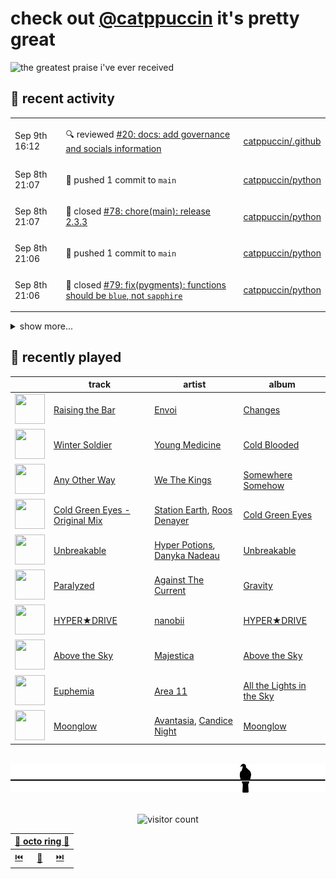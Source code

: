 # check out [@catppuccin](https://github.com/catppuccin) it's pretty great

![the greatest praise i've ever received](https://github.com/user-attachments/assets/ad888e4f-7a22-4eac-85a7-744eacd8eb46)

## 📅 recent activity

<!-- SCRIPT:REPLACE:GITHUB -->
<table>
<tbody>
<tr>
<td><span title='2024-09-09T16:12:23+00:00'>Sep 9th 16:12</span></td>
<td>

🔍 reviewed [#20: docs: add governance and socials information](https://github.com/catppuccin/.github/pull/20)

</td>
<td>

[catppuccin/.github](https://github.com/catppuccin/.github)

</td>
</tr>
<tr>
<td><span title='2024-09-08T21:07:49+00:00'>Sep 8th 21:07</span></td>
<td>

🚢 pushed 1 commit to `main`

</td>
<td>

[catppuccin/python](https://github.com/catppuccin/python)

</td>
</tr>
<tr>
<td><span title='2024-09-08T21:07:49+00:00'>Sep 8th 21:07</span></td>
<td>

🎉 closed [#78: chore(main): release 2.3.3](https://github.com/catppuccin/python/pull/78)

</td>
<td>

[catppuccin/python](https://github.com/catppuccin/python)

</td>
</tr>
<tr>
<td><span title='2024-09-08T21:06:12+00:00'>Sep 8th 21:06</span></td>
<td>

🚢 pushed 1 commit to `main`

</td>
<td>

[catppuccin/python](https://github.com/catppuccin/python)

</td>
</tr>
<tr>
<td><span title='2024-09-08T21:06:11+00:00'>Sep 8th 21:06</span></td>
<td>

🎉 closed [#79: fix(pygments): functions should be `blue`, not `sapphire`](https://github.com/catppuccin/python/pull/79)

</td>
<td>

[catppuccin/python](https://github.com/catppuccin/python)

</td>
</tr>
</tbody>
</table>

<details>
<summary>show more...</summary>
<table>
<tbody>
<tr>
<td><span title='2024-09-08T21:06:08+00:00'>Sep 8th 21:06</span></td>
<td>

🔍 reviewed [#79: fix(pygments): functions should be `blue`, not `sapphire`](https://github.com/catppuccin/python/pull/79)

</td>
<td>

[catppuccin/python](https://github.com/catppuccin/python)

</td>
</tr>
<tr>
<td><span title='2024-09-08T21:00:32+00:00'>Sep 8th 21:00</span></td>
<td>

🚢 pushed 1 commit to `main`

</td>
<td>

[catppuccin/python](https://github.com/catppuccin/python)

</td>
</tr>
<tr>
<td><span title='2024-09-08T21:00:32+00:00'>Sep 8th 21:00</span></td>
<td>

🎉 closed [#74: chore(deps): update dependency ruff to v0.6.4](https://github.com/catppuccin/python/pull/74)

</td>
<td>

[catppuccin/python](https://github.com/catppuccin/python)

</td>
</tr>
<tr>
<td><span title='2024-09-08T21:00:28+00:00'>Sep 8th 21:00</span></td>
<td>

🔍 reviewed [#74: chore(deps): update dependency ruff to v0.6.4](https://github.com/catppuccin/python/pull/74)

</td>
<td>

[catppuccin/python](https://github.com/catppuccin/python)

</td>
</tr>
<tr>
<td><span title='2024-09-08T20:52:13+00:00'>Sep 8th 20:52</span></td>
<td>

🚢 pushed 1 commit to `main`

</td>
<td>

[catppuccin/python](https://github.com/catppuccin/python)

</td>
</tr>
<tr>
<td><span title='2024-09-08T20:52:12+00:00'>Sep 8th 20:52</span></td>
<td>

🎉 closed [#77: fix(extras/pygments): change `Name.Tag` from pink to blue](https://github.com/catppuccin/python/pull/77)

</td>
<td>

[catppuccin/python](https://github.com/catppuccin/python)

</td>
</tr>
<tr>
<td><span title='2024-09-08T20:52:06+00:00'>Sep 8th 20:52</span></td>
<td>

🔍 reviewed [#77: fix(extras/pygments): change `Name.Tag` from pink to blue](https://github.com/catppuccin/python/pull/77)

</td>
<td>

[catppuccin/python](https://github.com/catppuccin/python)

</td>
</tr>
<tr>
<td><span title='2024-09-08T20:00:10+00:00'>Sep 8th 20:00</span></td>
<td>

🚢 pushed 1 commit to `main`

</td>
<td>

[catppuccin/python](https://github.com/catppuccin/python)

</td>
</tr>
<tr>
<td><span title='2024-09-08T20:00:09+00:00'>Sep 8th 20:00</span></td>
<td>

🎉 closed [#76: chore(main): release 2.3.2](https://github.com/catppuccin/python/pull/76)

</td>
<td>

[catppuccin/python](https://github.com/catppuccin/python)

</td>
</tr>
<tr>
<td><span title='2024-09-08T20:00:06+00:00'>Sep 8th 20:00</span></td>
<td>

🔍 reviewed [#76: chore(main): release 2.3.2](https://github.com/catppuccin/python/pull/76)

</td>
<td>

[catppuccin/python](https://github.com/catppuccin/python)

</td>
</tr>
<tr>
<td><span title='2024-09-08T19:55:21+00:00'>Sep 8th 19:55</span></td>
<td>

🚢 pushed 1 commit to `main`

</td>
<td>

[catppuccin/python](https://github.com/catppuccin/python)

</td>
</tr>
<tr>
<td><span title='2024-09-08T19:55:21+00:00'>Sep 8th 19:55</span></td>
<td>

✅ closed [#72: Pygments syntax highlighting colors](https://github.com/catppuccin/python/issues/72)

</td>
<td>

[catppuccin/python](https://github.com/catppuccin/python)

</td>
</tr>
<tr>
<td><span title='2024-09-08T19:55:21+00:00'>Sep 8th 19:55</span></td>
<td>

🎉 closed [#75: fix(extras/pygments): align syntax highlighting tokens with style guide](https://github.com/catppuccin/python/pull/75)

</td>
<td>

[catppuccin/python](https://github.com/catppuccin/python)

</td>
</tr>
<tr>
<td><span title='2024-09-08T19:55:17+00:00'>Sep 8th 19:55</span></td>
<td>

🔍 reviewed [#75: fix(extras/pygments): align syntax highlighting tokens with style guide](https://github.com/catppuccin/python/pull/75)

</td>
<td>

[catppuccin/python](https://github.com/catppuccin/python)

</td>
</tr>
<tr>
<td><span title='2024-09-08T19:22:14+00:00'>Sep 8th 19:22</span></td>
<td>

🚢 pushed 1 commit to `main`

</td>
<td>

[catppuccin/whiskers](https://github.com/catppuccin/whiskers)

</td>
</tr>
</tbody>
</table>
</details>
<!-- SCRIPT:REPLACE:GITHUB -->

## 🎵 recently played

<!-- SCRIPT:REPLACE:SPOTIFY -->
| | track | artist | album |
| - | - | - | - |
| <img src="https://i.scdn.co/image/ab67616d00004851d4d0c1b69fe019d909c557b2" width="48" height="48"> | [Raising the Bar](https://open.spotify.com/track/0O8PsTZIMbwGjJM7q1LKSk) | [Envoi](https://open.spotify.com/artist/2Q3IDyXwjOClGoJKKmlaa1) | [Changes](https://open.spotify.com/track/0O8PsTZIMbwGjJM7q1LKSk) |
| <img src="https://i.scdn.co/image/ab67616d00004851dbb712b713f600cf86348a01" width="48" height="48"> | [Winter Soldier](https://open.spotify.com/track/6kmBJSaEfwhOXsmotTucb3) | [Young Medicine](https://open.spotify.com/artist/0Cojc5p5tlHl9I61q3ddjQ) | [Cold Blooded](https://open.spotify.com/track/6kmBJSaEfwhOXsmotTucb3) |
| <img src="https://i.scdn.co/image/ab67616d00004851734dbf67d585a457a8d2b676" width="48" height="48"> | [Any Other Way](https://open.spotify.com/track/5FYlc7iKGQTlXjIKdBSgWB) | [We The Kings](https://open.spotify.com/artist/3ao3jf5d70Tf4fPh2bnXVl) | [Somewhere Somehow](https://open.spotify.com/track/5FYlc7iKGQTlXjIKdBSgWB) |
| <img src="https://i.scdn.co/image/ab67616d00004851728fc6916cc9b13939d9fc2d" width="48" height="48"> | [Cold Green Eyes - Original Mix](https://open.spotify.com/track/2gtBcLNjFMi8l5xSz66Fsb) | [Station Earth](https://open.spotify.com/artist/1G9FmqZJybVEOXqMOR5usy), [Roos Denayer](https://open.spotify.com/artist/0tsKdteyh5ArMn3pAUiSff) | [Cold Green Eyes](https://open.spotify.com/track/2gtBcLNjFMi8l5xSz66Fsb) |
| <img src="https://i.scdn.co/image/ab67616d0000485165ea5118968a9350b8407cd3" width="48" height="48"> | [Unbreakable](https://open.spotify.com/track/2vv86bXUFmRsUi5s0tw8oW) | [Hyper Potions](https://open.spotify.com/artist/1KkjjsBwGqU2YjS9OIucZV), [Danyka Nadeau](https://open.spotify.com/artist/1bZhxzq9mhYkPf0wdxGko9) | [Unbreakable](https://open.spotify.com/track/2vv86bXUFmRsUi5s0tw8oW) |
| <img src="https://i.scdn.co/image/ab67616d00004851cb7523307aac3e10b66bef40" width="48" height="48"> | [Paralyzed](https://open.spotify.com/track/6DPFE45zF8qhcyZWpNLpQz) | [Against The Current](https://open.spotify.com/artist/6yhD1KjhLxIETFF7vIRf8B) | [Gravity](https://open.spotify.com/track/6DPFE45zF8qhcyZWpNLpQz) |
| <img src="https://i.scdn.co/image/ab67616d00004851c7b06503ea51535b5b986a16" width="48" height="48"> | [HYPER★DRIVE](https://open.spotify.com/track/7B24A46hAbb1nPKhj1MkIl) | [nanobii](https://open.spotify.com/artist/7mUsBZ6g6BbAu2MBU8Nsu3) | [HYPER★DRIVE](https://open.spotify.com/track/7B24A46hAbb1nPKhj1MkIl) |
| <img src="https://i.scdn.co/image/ab67616d00004851c097a06bab3b8045b498e28c" width="48" height="48"> | [Above the Sky](https://open.spotify.com/track/02WitL66kM2ObNDkM95rFD) | [Majestica](https://open.spotify.com/artist/52lkxAYfC9ypaPJ2EB22ki) | [Above the Sky](https://open.spotify.com/track/02WitL66kM2ObNDkM95rFD) |
| <img src="https://i.scdn.co/image/ab67616d0000485122cfd1daab517361e7987929" width="48" height="48"> | [Euphemia](https://open.spotify.com/track/1hSjuzr4RQOVkpLOICoD37) | [Area 11](https://open.spotify.com/artist/3jULn43a6xfzqleyeFjPIq) | [All the Lights in the Sky](https://open.spotify.com/track/1hSjuzr4RQOVkpLOICoD37) |
| <img src="https://i.scdn.co/image/ab67616d0000485195e61d19d37a4c0a34e6f952" width="48" height="48"> | [Moonglow](https://open.spotify.com/track/1fKaObKEtnVZrnhcqqLKAx) | [Avantasia](https://open.spotify.com/artist/1Ih0fEQQsy9EeAJbYEeQRa), [Candice Night](https://open.spotify.com/artist/4ZM0E70MLZ38Bj1g300V18) | [Moonglow](https://open.spotify.com/track/1fKaObKEtnVZrnhcqqLKAx) |

<!-- SCRIPT:REPLACE:SPOTIFY -->

<br>

<div align="center">

<picture>
    <source media="(prefers-color-scheme: light)" srcset="assets/pigeon-light.svg">
    <source media="(prefers-color-scheme: dark)" srcset="assets/pigeon-dark.svg">
    <img alt="pigeon sitting on a wire" src="assets/pigeon-light.svg">
</picture>

<br>
<br>

![visitor count](https://profile-counter.glitch.me/backwardspy/count.svg)

<table>
    <thead>
        <th colspan="3"><a href="https://octo-ring.com">🐙 octo ring 🐙</a></th>
    </thead>
    <tbody>
        <td><a href="https://octo-ring.com/p/backwardspy/prev">⏮️</a></td>
        <td><a href="https://octo-ring.com/p/backwardspy/random">🔀</a></td>
        <td><a href="https://octo-ring.com/p/backwardspy/next">⏭️</a></td>
    </tbody>
</table>

</div>
